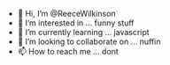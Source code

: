 - 👋 Hi, I’m @ReeceWilkinson
- 👀 I’m interested in ... funny stuff
- 🌱 I’m currently learning ... javascript
- 💞️ I’m looking to collaborate on ...  nuffin
- 📫 How to reach me ...  dont

<!---
ReeceWilkinson/ReeceWilkinson is a ✨ special ✨ repository because its `README.md` (this file) appears on your GitHub profile.
You can click the Preview link to take a look at your changes.
--->
